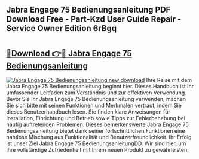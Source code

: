 ## Jabra Engage 75 Bedienungsanleitung PDF Download Free - Part-Kzd User Guide Repair - Service Owner Edition 6rBgq

# <h2><a href="http://df1uh6m.blite.top/?on=Jabra+Engage+75+Bedienungsanleitung">🔗Download 👉🔴 Jabra Engage 75 Bedienungsanleitung</a></h2>

[![Jabra Engage 75 Bedienungsanleitung new download](https://i.imgur.com/lujVjoI.png)](http://df1uh6m.blite.top/?on=Jabra+Engage+75+Bedienungsanleitung)
Ihre Reise mit dem Jabra Engage 75 Bedienungsanleitung beginnt hier. Dieses Handbuch ist Ihr umfassender Leitfaden zum Verständnis und zur effektiven Verwendung. Bevor Sie Ihr Jabra Engage 75 Bedienungsanleitung verwenden, machen Sie sich bitte mit seinen Funktionen und Merkmalen vertraut, indem Sie dieses Benutzerhandbuch lesen. Sie finden klare Anweisungen für Installation, Einrichtung und Betrieb sowie Tipps zur Fehlerbehebung bei häufig auftretenden Problemen. Dieses bemerkenswerte Jabra Engage 75 Bedienungsanleitung bietet dank seiner fortschrittlichen Funktionen eine nahtlose Mischung aus Funktionalität und Benutzerfreundlichkeit. Ihr Erfolg ist unser Ziel Jabra Engage 75 BedienungsanleitungDD. Wir sind hier, um Ihre vollständige Zufriedenheit mit Ihrem neuen Produkt zu gewährleisten.
